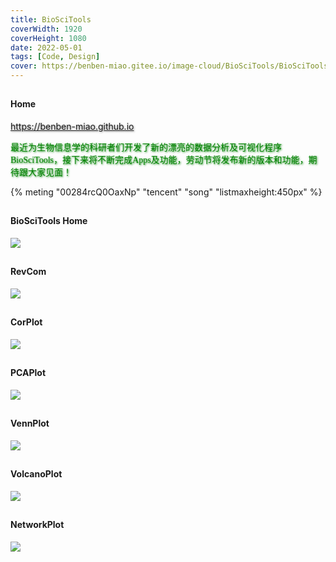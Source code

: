 ```yaml
---
title: BioSciTools
coverWidth: 1920
coverHeight: 1080
date: 2022-05-01
tags: [Code, Design]
cover: https://benben-miao.gitee.io/image-cloud/BioSciTools/BioSciTools-Home.png
---
```


<!-- <div style="background-color: #eeeeee; width: 120px; padding:5px 20px; border-radius: 3px;">Read More</div> -->
<!-- more -->

## 
#### Home
<div class="card">
  <a href="https://benben-miao.github.io" style="text-shadow: 1px 1px 3px #888;">https://benben-miao.github.io</a>
  <p style="text-shadow: 1px 1px 3px #008000; color: #008000; font-family: 'Youyuan', 'Times';">
  最近为生物信息学的科研者们开发了新的漂亮的数据分析及可视化程序 BioSciTools，接下来将不断完成Apps及功能，劳动节将发布新的版本和功能，期待跟大家见面！
  </p>
</div>

{% meting "00284rcQ0OaxNp" "tencent" "song" "listmaxheight:450px" %}

## 
#### BioSciTools Home
<img src="https://benben-miao.gitee.io/image-cloud/BioSciTools/BioSciTools-Home.png">

## 
#### RevCom
<img src="https://benben-miao.gitee.io/image-cloud/BioSciTools/tool_RevCom.png">

## 
#### CorPlot
<img src="https://benben-miao.gitee.io/image-cloud/BioSciTools/tool_CorPlot.png">

## 
#### PCAPlot
<img src="https://benben-miao.gitee.io/image-cloud/BioSciTools/ToolPCAPlot.png">

## 
#### VennPlot
<img src="https://benben-miao.gitee.io/image-cloud/BioSciTools/ToolVennPlot.png">

## 
#### VolcanoPlot
<img src="https://benben-miao.gitee.io/image-cloud/BioSciTools/ToolVolcanoPlot.png">

## 
#### NetworkPlot
<img src="https://benben-miao.gitee.io/image-cloud/BioSciTools/ToolNetworkPlot.png">